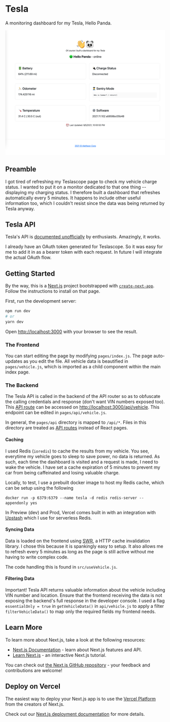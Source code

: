 # Tesla

A monitoring dashboard for my Tesla, Hello Panda.

![screenshot](/public/screenshot.png)

## Preamble

I got tired of refreshing my Teslascope page to check my vehicle charge status. I wanted to put it on a monitor dedicated to that one thing -- displaying my charging status. I therefore built a dashboard that refreshes automatically every 5 minutes. It happens to include other useful information too, which I couldn't resist since the data was being returned by Tesla anyway.

## Tesla API

Tesla's API is [documented unofficially](https://tesla-api.timdorr.com) by enthusiasts. Amazingly, it works.

I already have an OAuth token generated for Teslascope. So it was easy for me to add it in as a bearer token with each request. In future I will integrate the actual OAuth flow.

## Getting Started

By the way, this is a [Next.js](https://nextjs.org/) project bootstrapped with [`create-next-app`](https://github.com/vercel/next.js/tree/canary/packages/create-next-app). Follow the instructions to install on that page.

First, run the development server:

```bash
npm run dev
# or
yarn dev
```

Open [http://localhost:3000](http://localhost:3000) with your browser to see the result.

### The Frontend

You can start editing the page by modifying `pages/index.js`. The page auto-updates as you edit the file. All vehicle data is beautified in `pages/vehicle.js`, which is imported as a child component within the main index page.

### The Backend

The Tesla API is called in the backend of the API router so as to obfuscate the calling credentials and response (don't want VIN numbers exposed too). This [API route](https://nextjs.org/docs/api-routes/introduction) can be accessed on [http://localhost:3000/api/vehicle](http://localhost:3000/api/vehicle). This endpoint can be edited in `pages/api/vehicle.js`.

In general, the `pages/api` directory is mapped to `/api/*`. Files in this directory are treated as [API routes](https://nextjs.org/docs/api-routes/introduction) instead of React pages.

#### Caching

I used Redis (`ioredis`) to cache the results from my vehicle. You see, everytime my vehicle goes to sleep to save power, no data is returned. As such, each time the dashboard is visited and a request is made, I need to wake the vehicle. I have set a cache expiration of 5 minutes to prevent my car from being caffeinated and losing valuable charge.

Locally, to test, I use a prebuilt docker image to host my Redis cache, which can be setup using the following

```
docker run -p 6379:6379 --name tesla -d redis redis-server --appendonly yes
```

In Preview (dev) and Prod, Vercel comes built in with an integration with [Upstash](https://upstash.com) which I use for serverless Redis.

#### Syncing Data

Data is loaded on the frontend using [SWR](https://swr.vercel.app), a HTTP cache invalidation library. I chose this because it is spankingly easy to setup. It also allows me to refresh every 5 minutes as long as the page is still active without me having to write complex code.

The code handling this is found in `src/useVehicle.js`.

#### Filtering Data

Important! Tesla API returns valuable information about the vehicle including VIN number and location. Ensure that the frontend receiving the data is not exposing the backend's full response in the developer console. I used a flag `essentialOnly = true` in `getVehicleData()` in `api/vehicle.js` to apply a filter `filterVehicleData()` to map only the required fields my frontend needs.

## Learn More

To learn more about Next.js, take a look at the following resources:

- [Next.js Documentation](https://nextjs.org/docs) - learn about Next.js features and API.
- [Learn Next.js](https://nextjs.org/learn) - an interactive Next.js tutorial.

You can check out [the Next.js GitHub repository](https://github.com/vercel/next.js/) - your feedback and contributions are welcome!

## Deploy on Vercel

The easiest way to deploy your Next.js app is to use the [Vercel Platform](https://vercel.com/new?utm_medium=default-template&filter=next.js&utm_source=create-next-app&utm_campaign=create-next-app-readme) from the creators of Next.js.

Check out our [Next.js deployment documentation](https://nextjs.org/docs/deployment) for more details.
